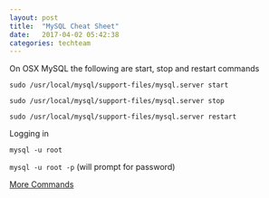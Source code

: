 ```yaml
---
layout: post
title:  "MySQL Cheat Sheet"
date:   2017-04-02 05:42:38
categories: techteam
---
```



On OSX MySQL the following are start, stop and restart commands

 `sudo /usr/local/mysql/support-files/mysql.server start`

 `sudo /usr/local/mysql/support-files/mysql.server stop`

 `sudo /usr/local/mysql/support-files/mysql.server restart`


Logging in

`mysql -u root`

`mysql -u root -p` (will prompt for password)




[More Commands](https://gist.github.com/hofmannsven/9164408)
